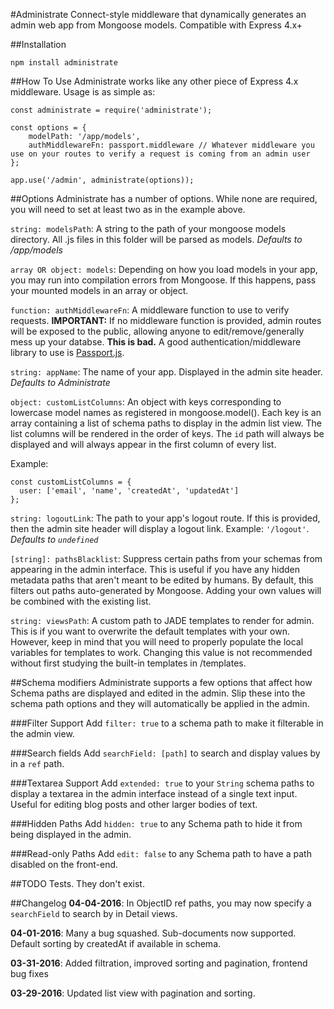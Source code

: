 #Administrate
Connect-style middleware that dynamically generates an admin web app from Mongoose models. Compatible with Express 4.x+

##Installation
```
npm install administrate

```

##How To Use
Administrate works like any other piece of Express 4.x middleware. Usage is as simple as:
```
const administrate = require('administrate');

const options = {
    modelPath: '/app/models',
    authMiddlewareFn: passport.middleware // Whatever middleware you use on your routes to verify a request is coming from an admin user
};

app.use('/admin', administrate(options));
```

##Options
Administrate has a number of options. While none are required, you will need to set at least two as in the example above.

`string: modelsPath`: A string to the path of your mongoose models directory. All .js files in this folder will be parsed as models. *Defaults to /app/models*

`array OR object: models`: Depending on how you load models in your app, you may run into compilation errors from Mongoose. If this happens, pass your mounted models in an array or object.

`function: authMiddlewareFn`: A middleware function to use to verify requests. **IMPORTANT:** If no middleware function is provided, admin routes will be exposed to the public, allowing anyone to edit/remove/generally mess up your databse. **This is bad.** A good authentication/middleware library to use is [Passport.js](http://www.passportjs.org "Passport.js").

`string: appName`: The name of your app. Displayed in the admin site header. *Defaults to Administrate*

`object: customListColumns`: An object with keys corresponding to lowercase model names as registered in mongoose.model(). Each key is an array containing a list of schema paths to display in the admin list view. The list columns will be rendered in the order of keys. The `id` path will always be displayed and will always appear in the first column of every list.

Example:
```
const customListColumns = {
  user: ['email', 'name', 'createdAt', 'updatedAt']
};
```

`string: logoutLink`: The path to your app's logout route. If this is provided, then the admin site header will display a logout link. Example: `'/logout'`. *Defaults to `undefined`*

`[string]: pathsBlacklist`: Suppress certain paths from your schemas from appearing in the admin interface. This is useful if you have any hidden metadata paths that aren't meant to be edited by humans. By default, this filters out paths auto-generated by Mongoose. Adding your own values will be combined with the existing list.

`string: viewsPath`: A custom path to JADE templates to render for admin. This is if you want to overwrite the default templates with your own. However, keep in mind that you will need to properly populate the local variables for templates to work. Changing this value is not recommended without first studying the built-in templates in /templates.

##Schema modifiers
Administrate supports a few options that affect how Schema paths are displayed and edited in the admin. Slip these into the schema path options and they will automatically be applied in the admin.

###Filter Support
Add `filter: true` to a schema path to make it filterable in the admin view.

###Search fields
Add `searchField: [path]` to search and display values by in a `ref` path.

###Textarea Support
Add `extended: true` to your `String` schema paths to display a textarea in the admin interface instead of a single text input. Useful for editing blog posts and other larger bodies of text.

###Hidden Paths
Add `hidden: true` to any Schema path to hide it from being displayed in the admin.

###Read-only Paths
Add `edit: false` to any Schema path to have a path disabled on the front-end.

##TODO
Tests. They don't exist.

##Changelog
**04-04-2016**: In ObjectID ref paths, you may now specify a `searchField` to search by in Detail views.

**04-01-2016**: Many a bug squashed. Sub-documents now supported. Default sorting by createdAt if available in schema.

**03-31-2016**: Added filtration, improved sorting and pagination, frontend bug fixes

**03-29-2016**: Updated list view with pagination and sorting.
